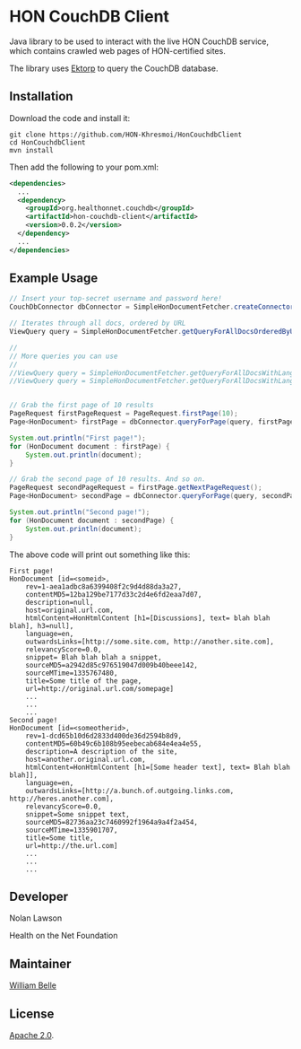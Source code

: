 HON CouchDB Client
==================

Java library to be used to interact with the live HON CouchDB service, which
contains crawled web pages of HON-certified sites.

The library uses [Ektorp][2] to query the CouchDB database.

Installation
------------

Download the code and install it:

```
git clone https://github.com/HON-Khresmoi/HonCouchdbClient
cd HonCouchdbClient
mvn install
```

Then add the following to your pom.xml:

```xml
<dependencies>
  ...
  <dependency>
  	<groupId>org.healthonnet.couchdb</groupId>
  	<artifactId>hon-couchdb-client</artifactId>
  	<version>0.0.2</version>
  </dependency>
  ...
</dependencies>
```

Example Usage
-------------

```java
// Insert your top-secret username and password here!
CouchDbConnector dbConnector = SimpleHonDocumentFetcher.createConnector("MY_USER_NAME", "MY_PASSWORD");

// Iterates through all docs, ordered by URL
ViewQuery query = SimpleHonDocumentFetcher.getQueryForAllDocsOrderedByUrl();

//
// More queries you can use
//
//ViewQuery query = SimpleHonDocumentFetcher.getQueryForAllDocsWithLanguage("en");
//ViewQuery query = SimpleHonDocumentFetcher.getQueryForAllDocsWithLanguage("fr");


// Grab the first page of 10 results
PageRequest firstPageRequest = PageRequest.firstPage(10);
Page<HonDocument> firstPage = dbConnector.queryForPage(query, firstPageRequest, HonDocument.class);

System.out.println("First page!");
for (HonDocument document : firstPage) {
	System.out.println(document);
}

// Grab the second page of 10 results. And so on.
PageRequest secondPageRequest = firstPage.getNextPageRequest();
Page<HonDocument> secondPage = dbConnector.queryForPage(query, secondPageRequest, HonDocument.class);

System.out.println("Second page!");
for (HonDocument document : secondPage) {
	System.out.println(document);
}
```

The above code will print out something like this:

```
First page!
HonDocument [id=<someid>,
	rev=1-aea1adbc8a6399408f2c9d4d88da3a27,
	contentMD5=12ba129be7177d33c2d4e6fd2eaa7d07,
	description=null,
	host=original.url.com,
	htmlContent=HonHtmlContent [h1=[Discussions], text= blah blah blah], h3=null],
	language=en,
	outwardsLinks=[http://some.site.com, http://another.site.com],
	relevancyScore=0.0,
	snippet= Blah blah blah a snippet,
	sourceMD5=a2942d85c976519047d009b40beee142,
	sourceMTime=1335767480,
	title=Some title of the page,
	url=http://original.url.com/somepage]
	...
	...
	...
Second page!
HonDocument [id=<someotherid>,
	rev=1-dcd65b10d6d2833d400de36d2594b8d9,
	contentMD5=60b49c6b108b95eebecab684e4ea4e55,
	description=A description of the site,
	host=another.original.url.com,
	htmlContent=HonHtmlContent [h1=[Some header text], text= Blah blah blah]],
	language=en,
	outwardsLinks=[http://a.bunch.of.outgoing.links.com, http://heres.another.com],
	relevancyScore=0.0,
	snippet=Some snippet text,
	sourceMD5=82736aa23c7460992f1964a9a4f2a454,
	sourceMTime=1335901707,
	title=Some title,
	url=http://the.url.com]
	...
	...
	...

```

Developer
---------

Nolan Lawson

Health on the Net Foundation

Maintainer
----------

[William Belle](https://github.com/williambelle)

License
-------

[Apache 2.0][1].

[1]: http://www.apache.org/licenses/LICENSE-2.0.html
[2]: https://github.com/helun/Ektorp
